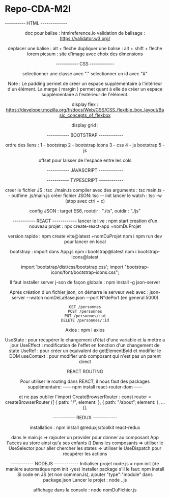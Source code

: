 # Repo-CDA-M2I

---------- HTML -------------
<header>
<main>
<aside>
<footer> 

doc pour balise : htmlreference.io
validation de balisage : https://validator.w3.org/

deplacer une balise : alt + fleche
dupliquer une balise : alt + shift + fleche
lorem picsum : site d'image avec choix des dimensions



----------- CSS ------------

selectionner une classe avec "."
selectionner un id avec "#"

Note : Le padding permet de créer un espace supplémentaire à l'intérieur d'un élément. La marge ( margin ) permet quant à elle de créer un espace supplémentaire à l'extérieur de l'élément.

display flex :
https://developer.mozilla.org/fr/docs/Web/CSS/CSS_flexible_box_layout/Basic_concepts_of_flexbox

display grid :


----------- BOOTSTRAP ------------

ordre des liens :
1 - bootstrap
2 - bootstrap icons
3 - css
4 - js bootstrap
5 - js


offset pour laisser de l'espace entre les cols

----------- JAVASCRIPT ------------

----------- TYPESCRIPT ------------

creer le fichier JS : tsc ./main.ts
compiler avec des arguments : tsc main.ts -- outfime .js/main.js
créer fichier JSON: tsc -- init
lancer le watch : tsc -w (stop avec ctrl + c)

config JSON : target ES6, rootdir : "./ts", outdir : "./js"



----------- REACT ------------
lancer le live : npm start
creation d'un nouveau projet : npx create-react-app +nomDuProjet


version rapide : npm create vite@latest +nomDuProjet
npm i
npm run dev pour lancer en local


bootstrap : import dans App.js
npm i bootstrap@latest
npm i bootstrap-icons@latest

import 'bootstrap/dist/css/bootstrap.css';
import "bootstrap-icons/font/bootstrap-icons.css";


Il faut installer server j-son de façon globale : npm install -g json-server

Après création d'un fichier json, on démarre le serveur web avec : json-server --watch nomDeLaBase.json --port N°dePort (en general 5000)

    GET /personnes
    POST /personnes
    PUT /personnes/:id
    DELETE /personnes/:id


Axios : npm i axios

UseState : pour récupérer le changement d'état d'une variable et la mettre a jour
UseEffect : modification de l'effet en fonction d'un changement de state
UseRef : pour créer un équivalent de getElementById et modifier le DOM
useContext : pour modifier unb composant qui n'est pas un parent direct

REACT ROUTING

Pour utiliser le routing dans REACT, il nous faut des packages supplémentaire: ---- npm install react-router-dom ----

et ne pas oublier l'import CreateBrowserRouter : const router = createBrowserRouter ([ { path: "/", element: }, { path: "/about", element: }, ... )].

----------- REDUX ------------

installation : npm install @reduxjs/toolkit react-redux

dans le main.js => rajouter un provider pour donner au composant App l'acces au store ainsi qu'a ses enfants (<Provider store ={store}><App></Provider>)
Dans les composants => utiliser le UseSelector pour aller chercher les states
                    => utiliser le UseDispatch pour récupérer les actions


----------- NODEJS ------------
Initialiser projet node.js = npm init (de manière automatique npm init -yes)
Installer package s'il le faut: npm install
Si code en JS (et non commonJs), ajouter "type":"module" dans package.json
Lancer le projet : node .<nomDuFichierDeSortie>.js


affichage dans la console : node nomDuFichier.js

